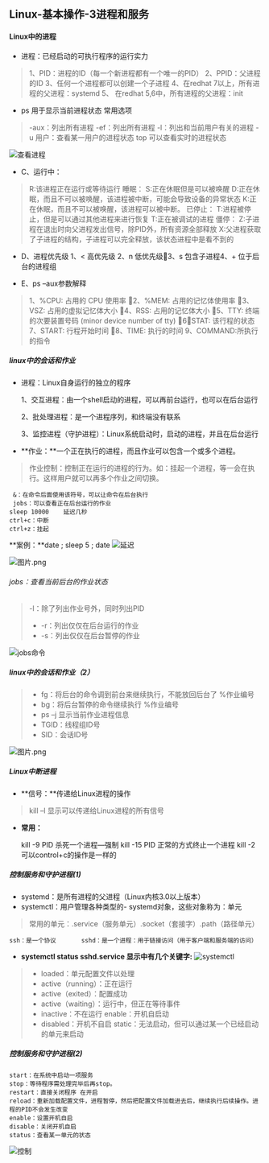 ## Linux-基本操作-3进程和服务
#### Linux中的进程
- 进程：已经启动的可执行程序的运行实力
>1、PID：进程的ID（每一个新进程都有一个唯一的PID）
2、PPID：父进程的ID
3、任何一个进程都可以创建一个子进程
4、在redhat 7以上，所有进程的父进程：systemd
5、 在redhat 5,6中，所有进程的父进程：init

- ps 用于显示当前进程状态
常用选项
> -aux：列出所有进程
-ef：列出所有进程
-l：列出和当前用户有关的进程
-u 用户：查看某一用户的进程状态
 top 可以查看实时的进程状态

![查看进程](https://upload-images.jianshu.io/upload_images/7563229-3090534da38229cc.png?imageMogr2/auto-orient/strip%7CimageView2/2/w/1240)


- C、运行中：
> R:该进程正在运行或等待运行
睡眠：
S:正在休眠但是可以被唤醒
D:正在休眠，而且不可以被唤醒，该进程被中断，可能会导致设备的异常状态
K:正在休眠，而且不可以被唤醒，该进程可以被中断。
已停止：
T:进程被停止，但是可以通过其他进程来进行恢复
T:正在被调试的进程
僵停：
Z:子进程在退出时向父进程发出信号，除PID外，所有资源全部释放
X:父进程获取了子进程的结构，子进程可以完全释放，该状态进程中是看不到的

- D、进程优先级
1、< 高优先级
2、n   低优先级3、s   包含子进程4、+   位于后台的进程组
 
- E、ps –aux参数解释
>1、%CPU: 占用的 CPU 使用率 2、%MEM: 占用的记忆体使用率 3、VSZ: 占用的虚拟记忆体大小 4、RSS: 占用的记忆体大小 5、TTY: 终端的次要装置号码 (minor device number of tty) 6、STAT: 该行程的状态
7、START: 行程开始时间 8、TIME: 执行的时间
9、COMMAND:所执行的指令

##### linux中的会话和作业

- 进程：Linux自身运行的独立的程序


     1、交互进程：由一个shell启动的进程，可以再前台运行，也可以在后台运行

	 2、批处理进程：是一个进程序列，和终端没有联系

	3、监控进程（守护进程）：Linux系统启动时，启动的进程，并且在后台运行

- **作业：**一个正在执行的进程，而且作业可以包含一个或多个进程。

> 作业控制：控制正在运行的进程的行为。如：挂起一个进程，等一会在执行。这样用户就可以再多个作业之间切换。



     &：在命令后面使用该符号，可以让命令在后台执行
     jobs：可以查看正在后台运行的作业
    sleep 10000    延迟几秒
	ctrl+c：中断
	ctrl+z：挂起

**案例：**date ; sleep 5 ; date
![延迟](https://upload-images.jianshu.io/upload_images/7563229-9be3f2dc14158364.png?imageMogr2/auto-orient/strip%7CimageView2/2/w/1240)

![图片.png](https://upload-images.jianshu.io/upload_images/7563229-635cd476646b541f.png?imageMogr2/auto-orient/strip%7CimageView2/2/w/1240)

######  jobs：查看当前后台的作业状态

> -l：除了列出作业号外，同时列出PID
>- -r：列出仅仅在后台运行的作业
>- -s：列出仅仅在后台暂停的作业

![jobs命令](https://upload-images.jianshu.io/upload_images/7563229-1a984b3c1be8308e.png?imageMogr2/auto-orient/strip%7CimageView2/2/w/1240)

##### linux中的会话和作业（2）

>- fg：将后台的命令调到前台来继续执行，不能放回后台了
		%作业编号
>- bg：将后台暂停的命令继续执行
		 %作业编号
>- ps –j 显示当前作业进程信息
>- TGID：线程组ID号
>- SID：会话ID号

![图片.png](https://upload-images.jianshu.io/upload_images/7563229-12b0a3b20b2faf77.png?imageMogr2/auto-orient/strip%7CimageView2/2/w/1240)

##### Linux中断进程
- **信号：**传递给Linux进程的操作
> kill –l 显示可以传递给Linux进程的所有信号

- **常用：**



    kill -9 PID  杀死一个进程—强制
    kill -15 PID 正常的方式终止一个进程
    kill -2  可以control+c的操作是一样的
##### 控制服务和守护进程(1)
- systemd：是所有进程的父进程（Linux内核3.0以上版本）
- systemctl：用户管理各种类型的- systemd对象，这些对象称为：单元
> 常用的单元：.service（服务单元）.socket（套接字）.path（路径单元）

    ssh：是一个协议		sshd：是一个进程：用于链接访问（用于客户端和服务端的访问）

- **systemctl status sshd.service 显示中有几个关键字:**
![systemctl](https://upload-images.jianshu.io/upload_images/7563229-987a79666efc107a.png?imageMogr2/auto-orient/strip%7CimageView2/2/w/1240)

> - loaded：单元配置文件以处理
>- active（running）：正在运行
 >- active（exited）：配置成功
 >- active（waiting）：运行中，但正在等待事件		
 >- inactive：不在运行	enable：开机自启动
 >- disabled：开机不自启	static：无法启动，但可以通过某一个已经启动的单元来启动

##### 控制服务和守护进程(2)

    start：在系统中启动一项服务
    stop：等待程序需处理完毕后再stop。
    restart：直接关闭程序 在开启
    reload：重新加载配置文件，进程暂停，然后把配置文件加载进去后，继续执行后续操作。进程的PID不会发生改变
    enable：设置开机自启
    disable：关闭开机自启
    status：查看某一单元的状态

![控制](https://upload-images.jianshu.io/upload_images/7563229-36e13d292e46a504.png?imageMogr2/auto-orient/strip%7CimageView2/2/w/1240)





